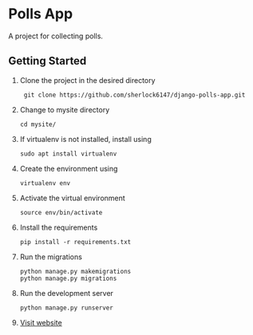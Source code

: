 # Polls App
A project for collecting polls.

## Getting Started

1. Clone the project in the desired directory
   ```
    git clone https://github.com/sherlock6147/django-polls-app.git
    ```

2. Change to mysite directory 
   ```
   cd mysite/
   ```
3. If virtualenv is not installed, install using
    ```
    sudo apt install virtualenv
    ```
4. Create the environment using 
    ```
    virtualenv env
    ```

5. Activate the virtual environment
   ```
   source env/bin/activate
   ```

6. Install the requirements
    ```
    pip install -r requirements.txt
    ```
7. Run the migrations
   ```
   python manage.py makemigrations
   python manage.py migrations
   ```
8. Run the development server
   ```
   python manage.py runserver 
   ```

9. [Visit website](http://localhost/8000/polls)
